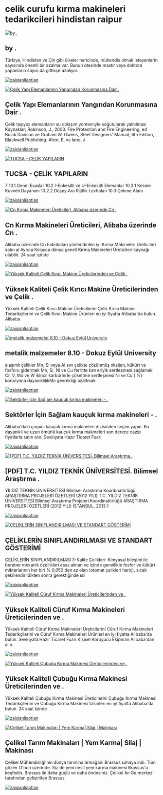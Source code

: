 # celik curufu kırma makineleri tedarikcileri hindistan raipur
<a href="https://mnn.zoosnet.net/LR/Chatpre.aspx?id=MNN94995150&p=https://topgrinding.com/" target="_blank">![ by .](https://github.com/technlg/images/blob/main/53.jpg)</a>
##  by .
Türkiye, Hindistan ve Çin gibi ülkeler haricinde, mühendis olmak isteyenlerin sayısında önemli bir azalma var. Bunun ötesinde mastır veya doktora yapanların sayısı da gittikçe azalıyor.
<a href="https://mnn.zoosnet.net/LR/Chatpre.aspx?id=MNN94995150&p=https://topgrinding.com/" target="_blank"><img src="https://github.com/technlg/images/raw/main/chat11.jpg" alt="zaixianliaotian"/></a><a href="//whatsapp.shibangsoft.com/WhatsApp.php" ><img src="https://github.com/technlg/images/raw/main/chat11.png" alt=""></a>
<a href="https://mnn.zoosnet.net/LR/Chatpre.aspx?id=MNN94995150&p=https://topgrinding.com/" target="_blank">![Çelik Yapı Elemanlarının Yangından Korunmasına Dair .](https://github.com/technlg/images/blob/main/40.jpg)</a>
## Çelik Yapı Elemanlarının Yangından Korunmasına Dair .
Çelik taşıyıcı elemanların su dolaşım yöntemiyle soğutularak yalıtılması Kaynaklar; Robinson, J., 2003. Fire Protection and Fire Engineering, ed Buick Davison ve Graham W. Owens, Steel Designers' Manual, 6th Edition, Blackwell Publishing. Allen, E. ve Iano, J 
<a href="https://mnn.zoosnet.net/LR/Chatpre.aspx?id=MNN94995150&p=https://topgrinding.com/" target="_blank"><img src="https://github.com/technlg/images/raw/main/chat11.jpg" alt="zaixianliaotian"/></a><a href="//whatsapp.shibangsoft.com/WhatsApp.php" ><img src="https://github.com/technlg/images/raw/main/chat11.png" alt=""></a>
<a href="https://mnn.zoosnet.net/LR/Chatpre.aspx?id=MNN94995150&p=https://topgrinding.com/" target="_blank">![TUCSA - ÇELİK YAPILARIN](https://github.com/technlg/images/blob/main/13.jpg)</a>
## TUCSA - ÇELİK YAPILARIN
7 10.1 Genel Esaslar 10.2 I-Enkesitli ve U-Enkesitli Elemanlar 10.2.1 Kesme Kuvveti Dayanımı 10.2.2 Düşey Ara Rijitlik Levhaları 10.3 Çekme Alanı 
<a href="https://mnn.zoosnet.net/LR/Chatpre.aspx?id=MNN94995150&p=https://topgrinding.com/" target="_blank"><img src="https://github.com/technlg/images/raw/main/chat11.jpg" alt="zaixianliaotian"/></a><a href="//whatsapp.shibangsoft.com/WhatsApp.php" ><img src="https://github.com/technlg/images/raw/main/chat11.png" alt=""></a>
<a href="https://mnn.zoosnet.net/LR/Chatpre.aspx?id=MNN94995150&p=https://topgrinding.com/" target="_blank">![Cn Kırma Makineleri Üreticileri, Alibaba üzerinde Cn .](https://github.com/technlg/images/blob/main/65.jpg)</a>
## Cn Kırma Makineleri Üreticileri, Alibaba üzerinde Cn .
Alibaba üzerinde Cn Fabrikaları yönlendirilen iyi Kırma Makineleri Üreticileri satın al Ayrıca Kolayca dünya geneli Kırma Makineleri Üreticileri kaynağı olabilir. 24 saat içinde
<a href="https://mnn.zoosnet.net/LR/Chatpre.aspx?id=MNN94995150&p=https://topgrinding.com/" target="_blank"><img src="https://github.com/technlg/images/raw/main/chat11.jpg" alt="zaixianliaotian"/></a><a href="//whatsapp.shibangsoft.com/WhatsApp.php" ><img src="https://github.com/technlg/images/raw/main/chat11.png" alt=""></a>
<a href="https://mnn.zoosnet.net/LR/Chatpre.aspx?id=MNN94995150&p=https://topgrinding.com/" target="_blank">![Yüksek Kaliteli Çelik Kırıcı Makine Üreticilerinden ve Çelik .](https://github.com/technlg/images/blob/main/35.jpg)</a>
## Yüksek Kaliteli Çelik Kırıcı Makine Üreticilerinden ve Çelik .
Yüksek Kaliteli Çelik Kırıcı Makine Üreticilerini Çelik Kırıcı Makine Tedarikçilerini ve Çelik Kırıcı Makine Ürünleri en iyi fiyatta Alibaba'da bulun. Alibaba
<a href="https://mnn.zoosnet.net/LR/Chatpre.aspx?id=MNN94995150&p=https://topgrinding.com/" target="_blank"><img src="https://github.com/technlg/images/raw/main/chat11.jpg" alt="zaixianliaotian"/></a><a href="//whatsapp.shibangsoft.com/WhatsApp.php" ><img src="https://github.com/technlg/images/raw/main/chat11.png" alt=""></a>
<a href="https://mnn.zoosnet.net/LR/Chatpre.aspx?id=MNN94995150&p=https://topgrinding.com/" target="_blank">![metalik malzemeler 8.10 - Dokuz Eylül University](https://github.com/technlg/images/blob/main/54.jpg)</a>
## metalik malzemeler 8.10 - Dokuz Eylül University
alaşımlı çelikler Mn, Si veya Al sıvı çelikte çözünmüş oksijen, kükürt ve fosforu gidermek Mn, Si, Ni ve Cu ferritte katı eriyik sertleşmesi sağlamak Cr, V, Mo ve W ikincil karbürlerle çökeltme sertleşmesi Ni ve Cu ( %) korozyona dayanıklılıkMo gevrekliği azaltmak 
<a href="https://mnn.zoosnet.net/LR/Chatpre.aspx?id=MNN94995150&p=https://topgrinding.com/" target="_blank"><img src="https://github.com/technlg/images/raw/main/chat11.jpg" alt="zaixianliaotian"/></a><a href="//whatsapp.shibangsoft.com/WhatsApp.php" ><img src="https://github.com/technlg/images/raw/main/chat11.png" alt=""></a>
<a href="https://mnn.zoosnet.net/LR/Chatpre.aspx?id=MNN94995150&p=https://topgrinding.com/" target="_blank">![Sektörler İçin Sağlam kauçuk kırma makineleri - .](https://github.com/technlg/images/blob/main/40.jpg)</a>
## Sektörler İçin Sağlam kauçuk kırma makineleri - .
Alibaba'daki çarpıcı kauçuk kırma makineleri dizisinden seçim yapın. Bu dayanıklı ve uzun ömürlü kauçuk kırma makineleri son derece cazip fiyatlarla satın alın. Sevkiyata Hazır Ticaret Fuarı
<a href="https://mnn.zoosnet.net/LR/Chatpre.aspx?id=MNN94995150&p=https://topgrinding.com/" target="_blank"><img src="https://github.com/technlg/images/raw/main/chat11.jpg" alt="zaixianliaotian"/></a><a href="//whatsapp.shibangsoft.com/WhatsApp.php" ><img src="https://github.com/technlg/images/raw/main/chat11.png" alt=""></a>
<a href="https://mnn.zoosnet.net/LR/Chatpre.aspx?id=MNN94995150&p=https://topgrinding.com/" target="_blank">![[PDF] T.C. YILDIZ TEKNİK ÜNİVERSİTESİ. Bilimsel Araştırma .](https://github.com/technlg/images/blob/main/31.jpg)</a>
## [PDF] T.C. YILDIZ TEKNİK ÜNİVERSİTESİ. Bilimsel Araştırma .
YILDIZ TEKNİK ÜNİVERSİTESİ Bilimsel Araştırma Koordinatörlüğü ARAŞTIRMA PROJELERİ ÖZETLERİ (2012 YILI) T.C. YILDIZ TEKNİK ÜNİVERSİTESİ Bilimsel Araştırma Projeleri Koordinatörlüğü ARAŞTIRMA PROJELERİ ÖZETLERİ (2012 YILI) İSTANBUL, 2013 1 
<a href="https://mnn.zoosnet.net/LR/Chatpre.aspx?id=MNN94995150&p=https://topgrinding.com/" target="_blank"><img src="https://github.com/technlg/images/raw/main/chat11.jpg" alt="zaixianliaotian"/></a><a href="//whatsapp.shibangsoft.com/WhatsApp.php" ><img src="https://github.com/technlg/images/raw/main/chat11.png" alt=""></a>
<a href="https://mnn.zoosnet.net/LR/Chatpre.aspx?id=MNN94995150&p=https://topgrinding.com/" target="_blank">![ÇELİKLERİN SINIFLANDIRILMASI VE STANDART GÖSTERİMİ](https://github.com/technlg/images/blob/main/64.jpg)</a>
## ÇELİKLERİN SINIFLANDIRILMASI VE STANDART GÖSTERİMİ
ÇELİKLERİN SINIFLANDIRILMASI 3-Kalite Çelikleri: Kimyasal bileşimi ile beraber mekanik özellikleri esas alınan ve içinde genellikle fosfor ve kükürt miktarlarının her biri % 0,050'den az olan (otomat çelikleri hariç), sıcak şekillendirildikten sonra gerektiğinde ısıl
<a href="https://mnn.zoosnet.net/LR/Chatpre.aspx?id=MNN94995150&p=https://topgrinding.com/" target="_blank"><img src="https://github.com/technlg/images/raw/main/chat11.jpg" alt="zaixianliaotian"/></a><a href="//whatsapp.shibangsoft.com/WhatsApp.php" ><img src="https://github.com/technlg/images/raw/main/chat11.png" alt=""></a>
<a href="https://mnn.zoosnet.net/LR/Chatpre.aspx?id=MNN94995150&p=https://topgrinding.com/" target="_blank">![Yüksek Kaliteli Cüruf Kırma Makineleri Üreticilerinden ve .](https://github.com/technlg/images/blob/main/22.jpg)</a>
## Yüksek Kaliteli Cüruf Kırma Makineleri Üreticilerinden ve .
Yüksek Kaliteli Cüruf Kırma Makineleri Üreticilerini Cüruf Kırma Makineleri Tedarikçilerini ve Cüruf Kırma Makineleri Ürünleri en iyi fiyatta Alibaba'da bulun. Sevkiyata Hazır Ticaret Fuarı Kişisel Koruyucu Ekipman Alibaba'dan alın.
<a href="https://mnn.zoosnet.net/LR/Chatpre.aspx?id=MNN94995150&p=https://topgrinding.com/" target="_blank"><img src="https://github.com/technlg/images/raw/main/chat11.jpg" alt="zaixianliaotian"/></a><a href="//whatsapp.shibangsoft.com/WhatsApp.php" ><img src="https://github.com/technlg/images/raw/main/chat11.png" alt=""></a>
<a href="https://mnn.zoosnet.net/LR/Chatpre.aspx?id=MNN94995150&p=https://topgrinding.com/" target="_blank">![Yüksek Kaliteli Çubuğu Kırma Makinesi Üreticilerinden ve .](https://github.com/technlg/images/blob/main/64.jpg)</a>
## Yüksek Kaliteli Çubuğu Kırma Makinesi Üreticilerinden ve .
Yüksek Kaliteli Çubuğu Kırma Makinesi Üreticilerini Çubuğu Kırma Makinesi Tedarikçilerini ve Çubuğu Kırma Makinesi Ürünleri en iyi fiyatta Alibaba'da bulun. 24 saat içinde
<a href="https://mnn.zoosnet.net/LR/Chatpre.aspx?id=MNN94995150&p=https://topgrinding.com/" target="_blank"><img src="https://github.com/technlg/images/raw/main/chat11.jpg" alt="zaixianliaotian"/></a><a href="//whatsapp.shibangsoft.com/WhatsApp.php" ><img src="https://github.com/technlg/images/raw/main/chat11.png" alt=""></a>
<a href="https://mnn.zoosnet.net/LR/Chatpre.aspx?id=MNN94995150&p=https://topgrinding.com/" target="_blank">![Çelikel Tarım Makinaları | Yem Karma| Silaj | Makinası](https://github.com/technlg/images/blob/main/41.jpg)</a>
## Çelikel Tarım Makinaları | Yem Karma| Silaj | Makinası
Çelikel Mühendisliği'nin dünya tarımına armağanı Brassus sahaya indi. Tüm gözler O'nun üzerinde. Siz de yeni nesil yem karma makinesi Brassus'u keşfedin. Brassus ile daha güçlü ve daha öndesiniz. Çelikel Ar-Ge merkezi tarafından geliştirilen Brassus 
<a href="https://mnn.zoosnet.net/LR/Chatpre.aspx?id=MNN94995150&p=https://topgrinding.com/" target="_blank"><img src="https://github.com/technlg/images/raw/main/chat11.jpg" alt="zaixianliaotian"/></a><a href="//whatsapp.shibangsoft.com/WhatsApp.php" ><img src="https://github.com/technlg/images/raw/main/chat11.png" alt=""></a>
